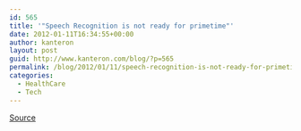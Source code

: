 ```yaml
---
id: 565
title: '"Speech Recognition is not ready for primetime"'
date: 2012-01-11T16:34:55+00:00
author: kanteron
layout: post
guid: http://www.kanteron.com/blog/?p=565
permalink: /blog/2012/01/11/speech-recognition-is-not-ready-for-primetime/
categories:
  - HealthCare
  - Tech
---
```

<a title="http://doctordalai.blogspot.com/2012/01/speech-recognition-doesnt-even-work-in.html" href="http://doctordalai.blogspot.com/2012/01/speech-recognition-doesnt-even-work-in.html" target="_blank">Source</a>